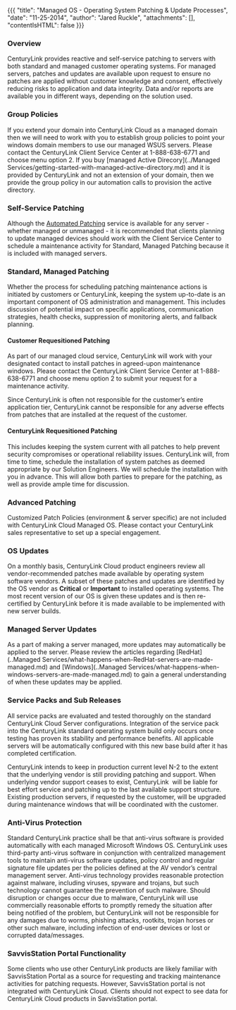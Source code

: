 {{{
  "title": "Managed OS - Operating System Patching & Update Processes",
  "date": "11-25-2014",
  "author": "Jared Ruckle",
  "attachments": [],
  "contentIsHTML": false
}}}

### Overview

CenturyLink provides reactive and self-service patching to servers with both standard and managed customer operating systems. For managed servers, patches and updates are available upon request to ensure no patches are applied without customer knowledge and consent, effectively reducing risks to application and data integrity. Data and/or reports are available you in different ways, depending on the solution used.


### Group Policies

If you extend your domain into CenturyLink Cloud as a managed domain then we will need to work with you to establish group policies to point your windows domain members to use our managed WSUS servers. Please contact the CenturyLink Client Service Center at 1-888-638-6771 and choose menu option 2. If you buy [managed Active Direcory](../Managed Services/getting-started-with-managed-active-directory.md) and it is provided by CenturyLink and not an extension of your domain, then we provide the group policy in our automation calls to provision the active directory.

### Self-Service Patching

Although the [Automated Patching](../Servers/patching-as-a-service.md) service is available for any server - whether managed or unmanaged - it is recommended that clients planning to update managed devices should work with the Client Service Center to schedule a maintenance activity for Standard, Managed Patching because it is included with managed servers.

### Standard, Managed Patching

Whether the process for scheduling patching maintenance actions is initiated by customers or CenturyLink, keeping the system up-to-date is an important component of OS administration and management. This includes discussion of potential impact on specific applications, communication strategies, health checks, suppression of monitoring alerts, and fallback planning.

#### Customer Requesitioned Patching

As part of our managed cloud service, CenturyLink will work with your designated contact to install patches in agreed-upon maintenance windows.  Please contact the CenturyLink Client Service Center at 1-888-638-6771 and choose menu option 2 to submit your request for a maintenance activity.

Since CenturyLink is often not responsible for the customer’s entire application tier, CenturyLink cannot be responsible for any adverse effects from patches that are installed at the request of the customer.

#### CenturyLink Requesitioned Patching

This includes keeping the system current with all patches to help prevent security compromises or operational reliability issues. CenturyLink will, from time to time, schedule the installation of system patches as deemed appropriate by our Solution Engineers. We will schedule the installation with you in advance. This will allow both parties to prepare for the patching, as well as provide ample time for discussion.


### Advanced Patching

Customized Patch Policies (environment & server specific) are not included with CenturyLink Cloud Managed OS. Please contact your CenturyLink sales representative to set up a special engagement.

### OS Updates

On a monthly basis, CenturyLink Cloud product engineers review all vendor-recommended patches made available by operating system software vendors. A subset of these patches and updates are identified by the OS vendor as **Critical** or **Important** to installed operating systems. The most recent version of our OS is given these updates and is then re-certified by CenturyLink before it is made available to be implemented with new server builds.

### Managed Server Updates

As a part of making a server managed, more updates may automatically be applied to the server. Please review the articles regarding [RedHat](..Managed Services/what-happens-when-RedHat-servers-are-made-managed.md) and [Windows](..Managed Services/what-happens-when-windows-servers-are-made-managed.md) to gain a general understanding of when these updates may be applied.

### Service Packs and Sub Releases

All service packs are evaluated and tested thoroughly on the standard CenturyLink Cloud Server configurations. Integration of the service pack into the CenturyLink standard operating system build only occurs once testing has proven its stability and performance benefits. All applicable servers will be automatically configured with this new base build after it has completed certification.

CenturyLink intends to keep in production current level N-2 to the extent that the underlying vendor is still providing patching and support. When underlying vendor support ceases to exist, CenturyLink  will be liable for best effort service and patching up to the last available support structure. Existing production servers, if requested by the customer, will be upgraded during maintenance windows that will be coordinated with the customer.

### Anti-Virus Protection

Standard CenturyLink practice shall be that anti-virus software is provided automatically with each managed Microsoft Windows OS. CenturyLink uses third-party anti-virus software in conjunction with centralized management tools to maintain anti-virus software updates, policy control and regular signature file updates per the policies defined at the AV vendor’s central management server. Anti-virus technology provides reasonable protection against malware, including viruses, spyware and trojans, but such technology cannot guarantee the prevention of such malware. Should disruption or changes occur due to malware, CenturyLink will use commercially reasonable efforts to promptly remedy the situation after being notified of the problem, but CenturyLink will not be responsible for any damages due to worms, phishing attacks, rootkits, trojan horses or other such malware, including infection of end-user devices or lost or corrupted data/messages.

### SavvisStation Portal Functionality

Some clients who use other CenturyLink products are likely familiar with SavvisStation Portal as a source for requesting and tracking maintenance activities for patching requests. However, SavvisStation portal is not integrated with CenturyLink Cloud. Clients should not expect to see data for CenturyLink Cloud products in SavvisStation portal.
